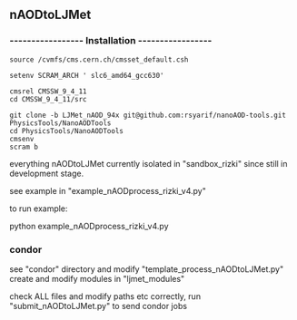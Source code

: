 
## nAODtoLJMet

### ----------------- Installation -----------------

    source /cvmfs/cms.cern.ch/cmsset_default.csh

    setenv SCRAM_ARCH ' slc6_amd64_gcc630'

    cmsrel CMSSW_9_4_11
    cd CMSSW_9_4_11/src

    git clone -b LJMet_nAOD_94x git@github.com:rsyarif/nanoAOD-tools.git PhysicsTools/NanoAODTools
    cd PhysicsTools/NanoAODTools
    cmsenv
    scram b

everything nAODtoLJMet currently isolated in "sandbox_rizki" since still in development stage.

see example in "example_nAODprocess_rizki_v4.py"

to run example:

   python example_nAODprocess_rizki_v4.py

### condor

see "condor" directory and modify "template_process_nAODtoLJMet.py"
create and modify modules in "ljmet_modules"

check ALL files and modify paths etc correctly, run "submit_nAODtoLJMet.py" to send condor jobs



